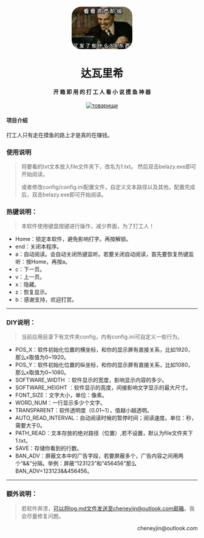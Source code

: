 <br><br>
<div align="center">
<img src="товарищи.jpg" width="160px" style="border-radius:25px"/>
<h1 align="center">
    达瓦里希
</h1>
<h4 align="center">
    开 箱 即 用 的 打 工 人 看 小 说 摸 鱼 神 器
</h4> 
</div>

<p align="center">
    <a href="#">
        <img src="https://img.shields.io/badge/товарищи-0.01B+-green.svg" alt="товарищи">
    </a>
</p>

#### 项目介绍
打工人只有走在摸鱼的路上才是真的在赚钱。
### 使用说明

> 将要看的txt文本放入file文件夹下，改名为1.txt。 然后双击belazy.exe即可开始阅读。
>
> 或者修改config/config.ini配置文件，自定义文本路径以及其他，配置完成后，双击belazy.exe即可开始阅读。

### 热键说明：

> 本软件使用键盘按键进行操作，减少界面，为了打工人！

* Home：锁定本软件，避免影响打字。再按解锁。
* end：关闭本程序。
* a：自动阅读。会自动关闭热键监听。若要关闭自动阅读，首先要恢复热键监听：按Home，再按a。
* c：下一页。
* v：上一页。
* x：隐藏。
* z：恢复显示。
* b：感谢支持，欢迎打赏。

----------

### DIY说明：
> 当前应用目录下有文件夹config，内有config.ini可自定义一些行为。

* POS_X：软件初始化位置的横坐标，和你的显示屏有直接关系，比如1920，那么x取值为0~1920。
* POS_Y：软件初始化位置的纵坐标，和你的显示屏有直接关系，比如1080，那么x取值为0~1080。
* SOFTWARE_WIDTH ：软件显示的宽度，影响显示内容的多少。
* SOFTWARE_HEIGHT ：软件显示的高度，间接影响文字显示的最大尺寸。
* FONT_SIZE：文字大小，单位：像素。
* WORD_NUM：一行显示多少个文字。
* TRANSPARENT：软件透明度（0.01~1），值越小越透明。
* AUTO_READ_INTERVAL：自动阅读时候的暂停时间；阅读速度。单位：秒，需要大于0。
* PATH_READ：文本存放的绝对路径（位置）,若不设置，默认为file文件夹下1.txt。
* SAVE：存储你看到的行数。
* BAN_ADV：屏蔽文本中的广告字段，若要屏蔽多个，广告内容之间用两个“&&”分隔。举例：屏蔽“123123”和“456456”那么BAN_ADV=123123&&456456。
----------

### 额外说明：

> 若软件奔溃，可以将log.md文件发送至cheneyjin@outlook.com邮箱。我会尽量修复问题。

<div style="float: right">cheneyjin@outlook.com 
</div>
